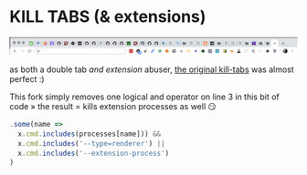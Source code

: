 # KILL TABS (& extensions)

<img src="./ext-abuse.png">

as both a double tab _and extension_ abuser, [the original kill-tabs](https://www.github.com/sindreorhus/kill-tabs) was almost perfect :)

This fork simply removes one logical and operator on line 3 in this bit of code » the result = kills extension processes as well :smirk:

```javascript
.some(name =>
  x.cmd.includes(processes[name])) &&
  x.cmd.includes('--type=renderer') ||
  x.cmd.includes('--extension-process')
)
```
